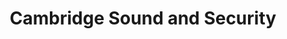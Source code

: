 ---
title: "Cambridge Sound and Security"
url: /cambridge/cambridge-sound-and-security/
shop: hifi
---